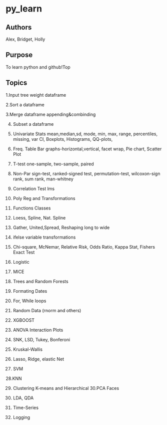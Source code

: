 # py_learn
## Authors
Alex, Bridget, Holly

## Purpose
To learn python and github!Top

## Topics

1.Input tree weight dataframe 

2.Sort a dataframe

3.Merge dataframe 
	appending&combinding 

4. Subset a dataframe 

5. Univariate Stats
	mean,median,sd, mode, min, max, range, percentiles, missing, var
	CI, Boxplots, Histograms, QQ-plots, 
6. Freq. Table 
	Bar graphs-horizontal,vertical, facet wrap, Pie chart, Scatter Plot

7. T-test 
	one-sample, two-sample, paired 
8. Non-Par
 	sign-test, ranked-signed test, permutation-test, wilcoxon-sign rank, sum rank, man-whitney
9. Correlation Test 
	lms
10. Poly Reg and Transformations 

11. Functions 
	Classes
12. Loess, Spline, Nat. Spline 

13. Gather, United,Spread, Reshaping long to wide 

14. ifelse variable transformations 

15. Chi-square, McNemar, Relative Risk, Odds Ratio, Kappa Stat, Fishers Exact Test

16. Logistic

17. MICE 

18. Trees and Random Forests 

19. Formating Dates 

20. For, While loops 

21. Random Data (rnorm and others) 
  
22. XGBOOST

23. ANOVA
	Interaction Plots 

24. SNK, LSD, Tukey, Bonferoni

25. Kruskal-Wallis

26. Lasso, Ridge, elastic Net 

27. SVM

28.KNN

29. Clustering
	K-means and Hierarchical
30.PCA
	Faces
31. LDA, QDA

32. Time-Series 

33. Logging 


